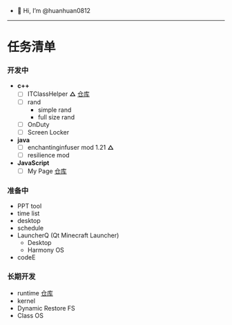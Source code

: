 - 👋 Hi, I’m @huanhuan0812
---
# 任务清单
### 开发中
- **c++**
  - [ ] ITClassHelper   **△** 
  [仓库](https://github.com/huanhuan0812/classtools)
  - [ ] rand
    - simple rand
    - full size rand
  - [ ] OnDuty
  - [ ] Screen Locker
 - **java**
   - [ ] enchantinginfuser mod 1.21    **△**
   - [ ] resilience mod
 - **JavaScript**
   - [ ] My Page
   [仓库](https://github.com/huanhuan0812/huanhuan0812.github.io)
### 准备中
  - PPT tool
  - time list
  - desktop
  - schedule
  - LauncherQ (Qt Minecraft Launcher)
    - Desktop
    - Harmony OS
  - codeE
### 长期开发
  - runtime
  [仓库](https://github.com/huanhuan0812/runtime1)
  - kernel
  - Dynamic Restore FS
  - Class OS